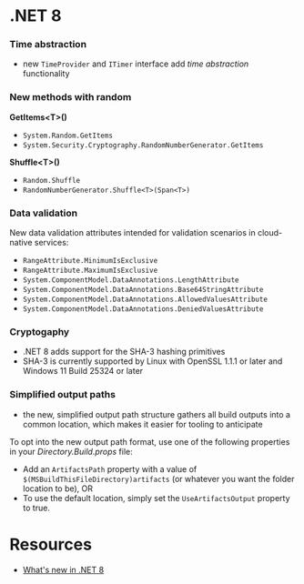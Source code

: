 # .NET 8

### Time abstraction
- new `TimeProvider` and `ITimer` interface add _time abstraction_ functionality

### New methods with random

**GetItems&lt;T>()**
- `System.Random.GetItems`
- `System.Security.Cryptography.RandomNumberGenerator.GetItems`

**Shuffle&lt;T>()**
- `Random.Shuffle`
-  `RandomNumberGenerator.Shuffle<T>(Span<T>)`

### Data validation

New data validation attributes intended for validation scenarios in cloud-native services:
- `RangeAttribute.MinimumIsExclusive`
- `RangeAttribute.MaximumIsExclusive`
- `System.ComponentModel.DataAnnotations.LengthAttribute`
- `System.ComponentModel.DataAnnotations.Base64StringAttribute`
- `System.ComponentModel.DataAnnotations.AllowedValuesAttribute`
- `System.ComponentModel.DataAnnotations.DeniedValuesAttribute`

### Cryptogaphy
- .NET 8 adds support for the SHA-3 hashing primitives
- SHA-3 is currently supported by Linux with OpenSSL 1.1.1 or later and Windows 11 Build 25324 or later

### Simplified output paths
- the new, simplified output path structure gathers all build outputs into a common location, which makes it easier for tooling to anticipate

To opt into the new output path format, use one of the following properties in your _Directory.Build.props_ file:

- Add an `ArtifactsPath` property with a value of `$(MSBuildThisFileDirectory)artifacts` (or whatever you want the folder location to be), OR
- To use the default location, simply set the `UseArtifactsOutput` property to true.

# Resources
- [What's new in .NET 8](https://learn.microsoft.com/en-us/dotnet/core/whats-new/dotnet-8)
